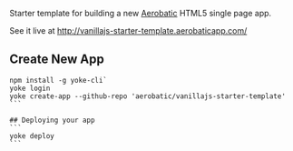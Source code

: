Starter template for building a new [Aerobatic](http://www.aerobatic.io) HTML5
single page app.

See it live at http://vanillajs-starter-template.aerobaticapp.com/

## Create New App

~~~
npm install -g yoke-cli`
yoke login
yoke create-app --github-repo 'aerobatic/vanillajs-starter-template'
```

## Deploying your app
```
yoke deploy
```